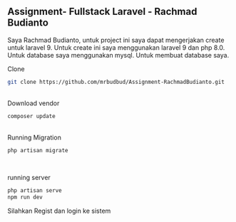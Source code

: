 ## Assignment- Fullstack Laravel - Rachmad Budianto

Saya Rachmad Budianto, untuk project ini saya dapat mengerjakan create untuk laravel 9. Untuk create ini saya menggunakan laravel 9 dan php 8.0. Untuk database saya menggunakan mysql. Untuk membuat database saya.

Clone

```bash
git clone https://github.com/mrbudbud/Assignment-RachmadBudianto.git
```

<br>
Download vendor

```bash
composer update
```

<br>
Running Migration

```bash
php artisan migrate
```

<br>

running server

```bash
php artisan serve
npm run dev
```

Silahkan Regist dan login ke sistem
